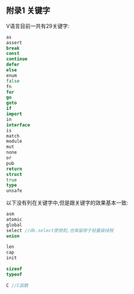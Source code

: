 ## 附录1 关键字

V语言目前一共有29关键字:

```go
as
assert
break
const
continue
defer
else
enum
false
fn
for
go
goto
if
import
in
interface
is
match
module
mut
none
or
pub
return
struct
true
type
unsafe
```

以下没有列在关键字中,但是跟关键字的效果基本一致:

```c
asm
atomic
global
select //db.select使用到,也保留用于轻量级线程
union
  
len
cap
init
  
sizeof
typeof
 
C //C函数
```

